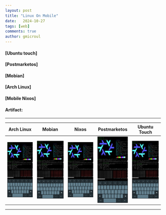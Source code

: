 ```yaml
---
layout: post
title: "Linux On Mobile"
date:   2024-10-27
tags: [web]
comments: true
author: gmicroul
---
```



#### [Ubuntu touch]
#### [Postmarketos] 
#### [Mobian]
#### [Arch Linux]
#### [Mobile Nixos]

#### Artifact:
---

| Arch Linux  | Mobian  |  Nixos  | Postmarketos  | Ubuntu Touch  |
|-------------|---------|---------|---------------|---------------|
|<style>.custom-image {width: 100px;height: auto;}</style><img src="/images/archlinux-ttyescape.png" alt="image" class="custom-image">   | <style>.custom-image {width: 100px;height: auto;}</style><img src="/images/archlinux-ttyescape.png" alt="image" class="custom-image">  | <style>.custom-image {width: 100px;height: auto;}</style><img src="/images/archlinux-ttyescape.png" alt="image" class="custom-image">  | <style>.custom-image {width: 100px;height: auto;}</style><img src="/images/archlinux-ttyescape.png" alt="image" class="custom-image">  | <style>.custom-image {width: 100px;height: auto;}</style><img src="/images/archlinux-ttyescape.png" alt="image" class="custom-image">  |

---


